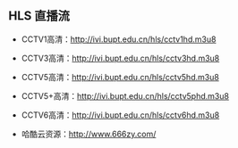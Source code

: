 ## HLS 直播流

- CCTV1高清：http://ivi.bupt.edu.cn/hls/cctv1hd.m3u8
- CCTV3高清：http://ivi.bupt.edu.cn/hls/cctv3hd.m3u8
- CCTV5高清：http://ivi.bupt.edu.cn/hls/cctv5hd.m3u8
- CCTV5+高清：http://ivi.bupt.edu.cn/hls/cctv5phd.m3u8
- CCTV6高清：http://ivi.bupt.edu.cn/hls/cctv6hd.m3u8

- 哈酷云资源：http://www.666zy.com/ 
